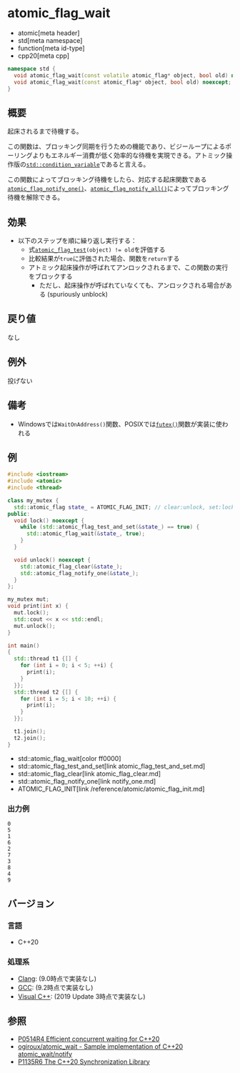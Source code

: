 # atomic_flag_wait
* atomic[meta header]
* std[meta namespace]
* function[meta id-type]
* cpp20[meta cpp]

```cpp
namespace std {
  void atomic_flag_wait(const volatile atomic_flag* object, bool old) noexcept; // (1) C++20
  void atomic_flag_wait(const atomic_flag* object, bool old) noexcept;          // (2) C++20
}
```

## 概要
起床されるまで待機する。

この関数は、ブロッキング同期を行うための機能であり、ビジーループによるポーリングよりもエネルギー消費が低く効率的な待機を実現できる。アトミック操作版の[`std::condition_variable`](/reference/condition_variable/condition_variable.md)であると言える。

この関数によってブロッキング待機をしたら、対応する起床関数である[`atomic_flag_notify_one()`](atomic_flag_notify_one.md)、[`atomic_flag_notify_all()`](atomic_flag_notify_all.md)によってブロッキング待機を解除できる。


## 効果
- 以下のステップを順に繰り返し実行する：
    - 式[`atomic_flag_test`](atomic_flag_test.md)`(object) != old`を評価する
    - 比較結果が`true`に評価された場合、関数を`return`する
    - アトミック起床操作が呼ばれてアンロックされるまで、この関数の実行をブロックする
        - ただし、起床操作が呼ばれていなくても、アンロックされる場合がある (spuriously unblock)


## 戻り値
なし


## 例外
投げない


## 備考
- Windowsでは`WaitOnAddress()`関数、POSIXでは[`futex()`](https://linuxjm.osdn.jp/html/LDP_man-pages/man2/futex.2.html)関数が実装に使われる


## 例
```cpp example
#include <iostream>
#include <atomic>
#include <thread>

class my_mutex {
  std::atomic_flag state_ = ATOMIC_FLAG_INIT; // clear:unlock, set:lock
public:
  void lock() noexcept {
    while (std::atomic_flag_test_and_set(&state_) == true) {
      std::atomic_flag_wait(&state_, true);
    }
  }

  void unlock() noexcept {
    std::atomic_flag_clear(&state_);
    std::atomic_flag_notify_one(&state_);
  }
};

my_mutex mut;
void print(int x) {
  mut.lock();
  std::cout << x << std::endl;
  mut.unlock();
}

int main()
{
  std::thread t1 {[] {
    for (int i = 0; i < 5; ++i) {
      print(i);
    }
  }};
  std::thread t2 {[] {
    for (int i = 5; i < 10; ++i) {
      print(i);
    }
  }};

  t1.join();
  t2.join();
}
```
* std::atomic_flag_wait[color ff0000]
* std::atomic_flag_test_and_set[link atomic_flag_test_and_set.md]
* std::atomic_flag_clear[link atomic_flag_clear.md]
* std::atomic_flag_notify_one[link notify_one.md]
* ATOMIC_FLAG_INIT[link /reference/atomic/atomic_flag_init.md]

### 出力例
```
0
5
1
6
2
7
3
8
4
9
```


## バージョン
### 言語
- C++20

### 処理系
- [Clang](/implementation.md#clang): (9.0時点で実装なし)
- [GCC](/implementation.md#gcc): (9.2時点で実装なし)
- [Visual C++](/implementation.md#visual_cpp): (2019 Update 3時点で実装なし)


## 参照
- [P0514R4 Efficient concurrent waiting for C++20](http://www.open-std.org/jtc1/sc22/wg21/docs/papers/2018/p0514r4.pdf)
- [ogiroux/atomic_wait - Sample implementation of C++20 atomic_wait/notify](https://github.com/ogiroux/atomic_wait)
- [P1135R6 The C++20 Synchronization Library](http://www.open-std.org/jtc1/sc22/wg21/docs/papers/2019/p1135r6.html)
